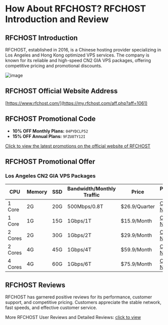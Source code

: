 # How About RFCHOST? RFCHOST Introduction and Review

## RFCHOST Introduction
RFCHOST, established in 2016, is a Chinese hosting provider specializing in Los Angeles and Hong Kong optimized VPS services. The company is known for its reliable and high-speed CN2 GIA VPS packages, offering competitive pricing and promotional discounts.

![image](https://github.com/we663483o/RFCHOST/assets/169896452/17e4bf82-95fc-490f-b3be-5730d8dcad56)

## RFCHOST Official Website Address
[https://www.rfchost.com/](https://my.rfchost.com/aff.php?aff=1061)

## RFCHOST Promotional Code
- **10% OFF Monthly Plans:** `04PYDCLP52`
- **15% OFF Annual Plans:** `9FZU8TY12I`

[Click to view the latest promotions on the official website of RFCHOST](https://my.rfchost.com/aff.php?aff=1061)

## RFCHOST Promotional Offer

### Los Angeles CN2 GIA VPS Packages
| CPU  | Memory | SSD  | Bandwidth/Monthly Traffic | Price    | Purchase Link                                                                                                                                                      |
|------|--------|------|---------------------------|----------|---------------------------------------------------------------------------------------------------------------------------------------------------------------------|
| 1 Core | 2G     | 20G  | 500Mbps/0.8T              | $26.9/Quarter | [Order Now](https://my.rfchost.com/aff.php?aff=1061&gid=23) |
| 1 Core | 1G     | 15G  | 1Gbps/1T                 | $15.9/Month  | [Order Now](https://my.rfchost.com/aff.php?aff=1061&gid=23) |
| 2 Cores | 2G     | 30G  | 1Gbps/2T                 | $29.9/Month  | [Order Now](https://my.rfchost.com/aff.php?aff=1061&gid=23) |
| 2 Cores | 4G     | 45G  | 1Gbps/4T                 | $59.9/Month  | [Order Now](https://my.rfchost.com/aff.php?aff=1061&gid=23) |
| 4 Cores | 4G     | 60G  | 1Gbps/6T                 | $75.9/Month  | [Order Now](https://my.rfchost.com/aff.php?aff=1061&gid=23) |

## RFCHOST Reviews
RFCHOST has garnered positive reviews for its performance, customer support, and competitive pricing. Customers appreciate the stable network, fast speeds, and effective customer service.

More RFCHOST User Reviews and Detailed Reviews: [click to view](https://my.rfchost.com/aff.php?aff=1061)
